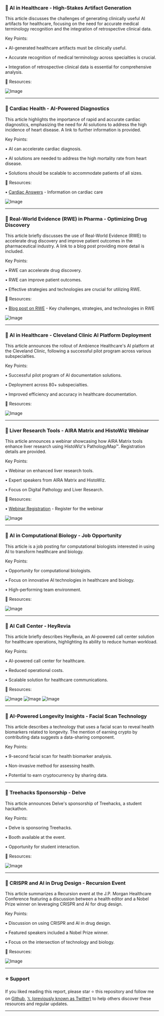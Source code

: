 ### 🤖 AI in Healthcare - High-Stakes Artifact Generation

This article discusses the challenges of generating clinically useful AI artifacts for healthcare, focusing on the need for accurate medical terminology recognition and the integration of retrospective clinical data.

Key Points:

• AI-generated healthcare artifacts must be clinically useful.


• Accurate recognition of medical terminology across specialties is crucial.


• Integration of retrospective clinical data is essential for comprehensive analysis.


🔗 Resources:

![Image](https://pbs.twimg.com/ext_tw_video_thumb/1891850960181329920/pu/img/x5ccN5lK0msYI3Fl.jpg)


---

### 🤖 Cardiac Health - AI-Powered Diagnostics

This article highlights the importance of rapid and accurate cardiac diagnostics, emphasizing the need for AI solutions to address the high incidence of heart disease.  A link to further information is provided.

Key Points:

• AI can accelerate cardiac diagnosis.


•  AI solutions are needed to address the high mortality rate from heart disease.


•  Solutions should be scalable to accommodate patients of all sizes.


🔗 Resources:

• [Cardiac Answers](https://bit.ly/3QnduFD) -  Information on cardiac care


![Image](https://pbs.twimg.com/ext_tw_video_thumb/1892218585751183360/pu/img/m5cIcDIv2Pj6BFtW.jpg)


---

### 🤖 Real-World Evidence (RWE) in Pharma - Optimizing Drug Discovery

This article briefly discusses the use of Real-World Evidence (RWE) to accelerate drug discovery and improve patient outcomes in the pharmaceutical industry.  A link to a blog post providing more detail is included.

Key Points:

• RWE can accelerate drug discovery.


• RWE can improve patient outcomes.


•  Effective strategies and technologies are crucial for utilizing RWE.


🔗 Resources:

• [Blog post on RWE](https://bit.ly/4i4fVJ1) - Key challenges, strategies, and technologies in RWE


![Image](https://pbs.twimg.com/media/GkJ9dPvWQAAfMGl?format=png&name=small)


---

### 🤖 AI in Healthcare - Cleveland Clinic AI Platform Deployment

This article announces the rollout of Ambience Healthcare's AI platform at the Cleveland Clinic, following a successful pilot program across various subspecialties.

Key Points:

• Successful pilot program of AI documentation solutions.


• Deployment across 80+ subspecialties.


•  Improved efficiency and accuracy in healthcare documentation.


🔗 Resources:

![Image](https://pbs.twimg.com/media/GkJ7rv2WkAEpf1c?format=jpg&name=small)


---

### 🚀 Liver Research Tools - AIRA Matrix and HistoWiz Webinar

This article announces a webinar showcasing how AIRA Matrix tools enhance liver research using HistoWiz's PathologyMap™.  Registration details are provided.

Key Points:

• Webinar on enhanced liver research tools.


• Expert speakers from AIRA Matrix and HistoWiz.


•  Focus on Digital Pathology and Liver Research.


🔗 Resources:

• [Webinar Registration](https://register.gotowebinar.com/register/3699156683506547543) - Register for the webinar


![Image](https://pbs.twimg.com/media/GkDOq4uXMAA_9Gq?format=png&name=small)


---

### 🤖 AI in Computational Biology - Job Opportunity

This article is a job posting for computational biologists interested in using AI to transform healthcare and biology.

Key Points:

•  Opportunity for computational biologists.


• Focus on innovative AI technologies in healthcare and biology.


•  High-performing team environment.


🔗 Resources:


![Image](https://pbs.twimg.com/media/Gj_fwoJXgAAEPrW?format=jpg&name=small)


---

### 🤖 AI Call Center - HeyRevia

This article briefly describes HeyRevia, an AI-powered call center solution for healthcare operations, highlighting its ability to reduce human workload.

Key Points:

• AI-powered call center for healthcare.


• Reduced operational costs.


• Scalable solution for healthcare communications.


🔗 Resources:


![Image](https://pbs.twimg.com/media/Gj1j8w8WQAA7rDU?format=jpg&name=small)
![Image](https://pbs.twimg.com/media/Gj1j8w8WoAAHxwZ?format=jpg&name=360x360)
![Image](https://pbs.twimg.com/media/Gj1j8w8WIAAdxX_?format=jpg&name=360x360)


---

### 🤖 AI-Powered Longevity Insights - Facial Scan Technology

This article describes a technology that uses a facial scan to reveal health biomarkers related to longevity.  The mention of earning crypto by contributing data suggests a data-sharing component.

Key Points:

•  9-second facial scan for health biomarker analysis.


•  Non-invasive method for assessing health.


•  Potential to earn cryptocurrency by sharing data.


---

### 🤖  Treehacks Sponsorship - Delve

This article announces Delve's sponsorship of Treehacks, a student hackathon.

Key Points:

• Delve is sponsoring Treehacks.


•  Booth available at the event.


•  Opportunity for student interaction.


🔗 Resources:

![Image](https://pbs.twimg.com/media/Gj2gVRVaYAAu-lo?format=jpg&name=small)


---

### 🤖 CRISPR and AI in Drug Design - Recursion Event

This article summarizes a Recursion event at the J.P. Morgan Healthcare Conference featuring a discussion between a health editor and a Nobel Prize winner on leveraging CRISPR and AI for drug design.

Key Points:

•  Discussion on using CRISPR and AI in drug design.


•  Featured speakers included a Nobel Prize winner.


•  Focus on the intersection of technology and biology.


🔗 Resources:

![Image](https://pbs.twimg.com/ext_tw_video_thumb/1890445734828236800/pu/img/bRNWS8Imh5q_w2nd.jpg)


---

### ⭐️ Support

If you liked reading this report, please star ⭐️ this repository and follow me on [Github](https://github.com/Drix10), [𝕏 (previously known as Twitter)](https://x.com/DRIX_10_) to help others discover these resources and regular updates.

---